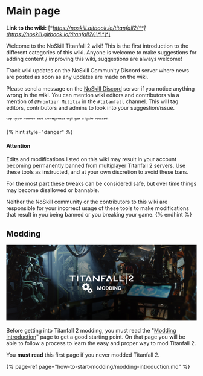 # Main page

**Link to the wiki:** [**https://noskill.gitbook.io/titanfall2/**](https://noskill.gitbook.io/titanfall2/)\*\*\*\*

Welcome to the NoSkill Titanfall 2 wiki! This is the first introduction to the different categories of this wiki. Anyone is welcome to make suggestions for adding content / improving this wiki, suggestions are always welcome!

Track wiki updates on the NoSkill Community Discord server where news are posted as soon as any updates are made on the wiki.

Please send a message on the [NoSkill Discord](https://discord.gg/sEgmTKg) server if you notice anything wrong in the wiki. You can mention wiki editors and contributors via a mention of `@Frontier Militia` in the `#titanfall` channel. This will tag editors, contributors and admins to look into your suggestion/issue. 

ᵗᵒᵖ ᵗʸᵖᵒ ʰᵘⁿᵗᵉʳ ᵃⁿᵈ ᶜᵒⁿᵗʳᶦᵇᵘᵗᵒʳ ʷᶦˡˡ ᵍᵉᵗ ᵃ ˡᶦᵗᵗˡᵉ ʳᵉʷᵃʳᵈ

{% hint style="danger" %}
#### Attention

Edits and modifications listed on this wiki may result in your account becoming permanently banned from multiplayer Titanfall 2 servers. Use these tools as instructed, and at your own discretion to avoid these bans. 

For the most part these tweaks can be considered safe, but over time things may become disallowed or bannable.

Neither the NoSkill community or the contributors to this wiki are responsible for your incorrect usage of these tools to make modifications that result in you being banned or you breaking your game.
{% endhint %}

## Modding

![](.gitbook/assets/ttf2-modding.jpg)

Before getting into Titanfall 2 modding, you must read the "[Modding introduction](https://noskill.gitbook.io/titanfall2/how-to-start-modding/modding-introduction)" page to get a good starting point. On that page you will be able to follow a process to learn the easy and proper way to mod Titanfall 2. 

You **must read** this first page if you never modded Titanfall 2.

{% page-ref page="how-to-start-modding/modding-introduction.md" %}

